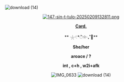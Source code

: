 ![download (14)](https://github.com/HJFONECORE/Yup/blob/777e1882446d32b0774d8f43b0cdf31ed5694736/.github/workflows/9f25673b0fb71dabb144ce99a4c0e011.jpg)
<div id="header" align="center">

[![147-sin-t-tulo-20250209132811.png](https://i.postimg.cc/HsSQ04g8/147-sin-t-tulo-20250209132811.png)](https://postimg.cc/svhQsW13)
 
<div id="header" align="center">

[**Card.**](https://hallooangeredfisheh.carrd.co)

 **  𓇼𓏲*ੈ✩‧₊˚🎐**
 
**She/her**

**aroace / ?**

**int , c+h , w2i+afk**

![IMG_0633](https://github.com/user-attachments/assets/33130438-ec6f-494f-b369-4718dd2a1eb7)
![download (14)](https://github.com/HJFONECORE/Yup/blob/0b9801a08419eb07f1e0a358e7a4295a91394494/.github/workflows/b7e8df7630378859b087b5f2e3b054f4.jpg)
